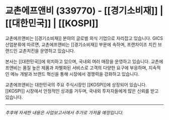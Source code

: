 # 교촌에프앤비 (339770) - [[경기소비재]] | [[대한민국]] | [[KOSPI]]

교촌에프앤비는 [[경기소비재]] 분야의 글로벌 외식 기업으로 자리잡고 있습니다. GICS 산업분류에 따르면, 교촌에프앤비는 [[경기소비재]] 부문에 속하며, 프랜차이즈 치킨 브랜드인 교촌치킨을 운영하고 있습니다.

본사는 [[대한민국]]에 위치하고 있으며, 국내외 여러 매장을 운영하고 있습니다. 교촌에프앤비는 품질 높은 제품과 차별화된 서비스로 고객의 다양한 요구에 부응하며, 지속적인 메뉴 개발과 브랜드 혁신을 통해 시장에서 경쟁력을 강화하고 있습니다.

교촌에프앤비는 대한민국의 주요 주식시장인 [[KOSPI]]에 상장되어 있습니다. [[KOSPI]] 시장에서 안정적인 성과를 거두며, 국내외 투자자들에게 많은 신뢰를 받고 있습니다.

---

*추후에 자세한 내용은 사업보고서에서 추가로 가져올 예정입니다.*